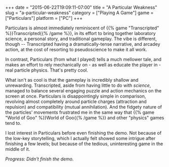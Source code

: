 +++
date = "2015-06-22T19:09:11-07:00"
title = "A Particular Weakness"
slug = "a-particular-weakness"
category = ["Playing A Game"]
game = ["Particulars"]
platform = ["PC"]
+++

Particulars is almost immediately reminiscent of {{% game "Transcripted" %}}Transcripted{{% /game %}}, in its effort to bring together laboratory science, a personal story, and traditional gameplay.  The vibe is different, though -- Transcripted having a dramatically-tense narrative, and arcadey action, at the cost of resorting to pseudoscience to make it all work.

In contrast, Particulars (from what I played) tells a much mellower tale, and makes an effort to rely mechanically on - as well as educate the player in - real particle physics.  That's pretty cool.

What isn't as cool is that the gameplay is incredibly shallow and unrewarding.  Transcripted, aside from having little to do with <i>science</i>, managed to balance several engaging puzzle and action mechanics on the screen at once.  Particulars is disappointingly simple in comparison, revolving almost completely around particle charges (attraction and repulsion) and compatibility (mutual annihilation).  And the fidgety nature of the particles' movements frustrated me in the same way that {{% game "World of Goo" %}}World of Goo{{% /game %}} and other "physics" games tend to.

I lost interest in Particulars before even finishing the demo.  Not because of the low-key storytelling, which I actually felt showed some intrigue after finishing a few levels; but because of the tedious, uninteresting game in the middle of it.

<i>Progress: Didn't finish the demo.</i>